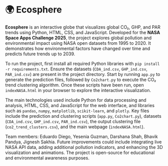 # 🌍 Ecosphere

**Ecosphere** is an interactive globe that visualizes global CO₂, GHP, and PAR trends using Python, HTML, CSS, and JavaScript. Developed for the **NASA Space Apps Challenge 2025**, the project explores global pollution and environmental impact using NASA open datasets from 1995 to 2020. It demonstrates how environmental factors have changed over time and predicts future trends up to 2039.

To run the project, first install all required Python libraries with `pip install -r requirements.txt`. Ensure the datasets (`CDA_ind.csv`, `GHP_ind.csv`, `PAR_ind.csv`) are present in the project directory. Start by running `app.py` to generate the prediction files, followed by `Co2chart.py` to execute the CO₂ trend clustering algorithm. Once these scripts have been run, open `indexNASA.html` in your browser to explore the interactive visualization.

The main technologies used include Python for data processing and analysis, HTML, CSS, and JavaScript for the web interface, and libraries such as `pandas`, `numpy`, `matplotlib`, `scikit-learn`, and `plotly`. Key files include the prediction and clustering scripts (`app.py`, `Co2chart.py`), datasets (`CDA_ind.csv`, `GHP_ind.csv`, `PAR_ind.csv`), the output clustering file (`co2_trend_clusters.csv`), and the main webpage (`indexNASA.html`).  

Team members: Eduardo Diego, Yesenia Guzman, Darshana Shah, Bhavik Pandya, Jignesh Sakhia. Future improvements could include integrating live NASA API data, adding additional pollution indicators, and enhancing the 3D visualization and animations. The project is open-source for educational and environmental awareness purposes.
